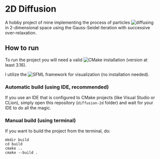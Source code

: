 # 2D Diffusion

A hobby project of mine implementing the process of particles ![diffusing](https://en.wikipedia.org/wiki/Diffusion) in 2-dimensional space using the Gauss-Seidel iteration with successive over-relaxation.

## How to run

To run the project you will need a valid ![CMake](https://cmake.org/) installation (version at least 3.16).

I utilize the ![SFML framework](https://github.com/SFML/SFML) for visualization (no installation needed).

### Automatic build (using IDE, recommended)

If you use an IDE that is configured to CMake projects (like Visual Studio or CLion), simply open this repository (`diffusion-2d` folder) and wait for your IDE to do all the magic.

### Manual build (using terminal)

If you want to build the project from the terminal, do:

```
mkdir build
cd build
cmake ..
cmake --build .
```
